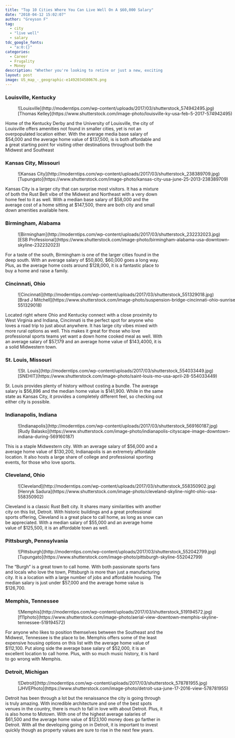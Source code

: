 ```yaml
---
title: "Top 10 Cities Where You Can Live Well On A $60,000 Salary"
date: "2018-04-12 15:02:07"
author: "Greyson F"
tag:
  - city
  - "live well"
  - salary
tdc_google_fonts:
  - "a:0:{}"
categories:
  - Career
  - Frugality
  - Money
description: "Whether you're looking to retire or just a new, exciting location to call home, here are 10 cities you can live comfortably on a $60,000 annual salary."
layout: post
image: US_map_-_geographic-e1492034580676.png
---
```


### Louisville, Kentucky

<figure aria-describedby="caption-attachment-4467" class="wp-caption alignnone" id="attachment_4467" style="width: 700px">![Louisville](http://moderntips.com/wp-content/uploads/2017/03/shutterstock_574942495.jpg)<figcaption class="wp-caption-text" id="caption-attachment-4467">  
[Thomas Kelley](https://www.shutterstock.com/image-photo/louisville-ky-usa-feb-5-2017-574942495)</figcaption></figure>

Home of the Kentucky Derby and the University of Louisville, the city of Louisville offers amenities not found in smaller cities, yet is not an overpopulated location either. With the average media base salary of $54,000 and the average home value of $137,500, is is both affordable and a great starting point for visiting other destinations throughout both the Midwest and Southeast

### Kansas City, Missouri

<figure aria-describedby="caption-attachment-4460" class="wp-caption alignnone" id="attachment_4460" style="width: 700px">![Kansas City](http://moderntips.com/wp-content/uploads/2017/03/shutterstock_238389709.jpg)<figcaption class="wp-caption-text" id="caption-attachment-4460">  
[Tupungato](https://www.shutterstock.com/image-photo/kansas-city-usa-june-25-2013-238389709)</figcaption></figure>

Kansas City is a larger city that can surprise most visitors. It has a mixture of both the Rust Belt vibe of the Midwest and Northeast with a very down home feel to it as well. With a median base salary of $58,000 and the average cost of a home sitting at $147,500, there are both city and small down amenities available here.

### Birmingham, Alabama

<figure aria-describedby="caption-attachment-4459" class="wp-caption alignnone" id="attachment_4459" style="width: 700px">![Birmingham](http://moderntips.com/wp-content/uploads/2017/03/shutterstock_232232023.jpg)<figcaption class="wp-caption-text" id="caption-attachment-4459">  
[ESB Professional](https://www.shutterstock.com/image-photo/birmingham-alabama-usa-downtown-skyline-232232023)</figcaption></figure>

For a taste of the south, Birmingham is one of the larger cities found in the deep south. With an average salary of $50,800, $60,000 goes a long way. Plus, as the average home costs around $128,000, it is a fantastic place to buy a home and raise a family.

### Cincinnati, Ohio

<figure aria-describedby="caption-attachment-4462" class="wp-caption alignnone" id="attachment_4462" style="width: 700px">![Cincinnati](http://moderntips.com/wp-content/uploads/2017/03/shutterstock_551329018.jpg)<figcaption class="wp-caption-text" id="caption-attachment-4462">[Brad J Mitchell](https://www.shutterstock.com/image-photo/suspension-bridge-cincinnati-ohio-sunrise-551329018)</figcaption></figure>

Located right where Ohio and Kentucky connect with a close proximity to West Virginia and Indiana, Cincinnati is the perfect spot for anyone who loves a road trip to just about anywhere. It has large city vibes mixed with more rural options as well. This makes it great for those who love professional sports teams yet want a down home cooked meal as well. With an average salary of $57,179 and an average home value of $143,4000, it is a solid Midwestern town.

### St. Louis, Missouri

<figure aria-describedby="caption-attachment-4464" class="wp-caption alignnone" id="attachment_4464" style="width: 700px">![St. Louis](http://moderntips.com/wp-content/uploads/2017/03/shutterstock_554033449.jpg)<figcaption class="wp-caption-text" id="caption-attachment-4464">[SNEHIT](https://www.shutterstock.com/image-photo/saint-louis-mo-usa-april-28-554033449)</figcaption></figure>

St. Louis provides plenty of history without costing a bundle. The average salary is $56,896 and the median home value is $141,900. While in the same state as Kansas City, it provides a completely different feel, so checking out either city is possible.

### Indianapolis, Indiana

<figure aria-describedby="caption-attachment-4466" class="wp-caption alignnone" id="attachment_4466" style="width: 700px">![Indianapolis](http://moderntips.com/wp-content/uploads/2017/03/shutterstock_569160187.jpg)<figcaption class="wp-caption-text" id="caption-attachment-4466">  
[Rudy Balasko](https://www.shutterstock.com/image-photo/indianapolis-cityscape-image-downtown-indiana-during-569160187)</figcaption></figure>

This is a staple Midwestern city. With an average salary of $56,000 and a average home value of $130,200, Indianapolis is an extremely affordable location. It also hosts a large share of college and professional sporting events, for those who love sports.

### Cleveland, Ohio

<figure aria-describedby="caption-attachment-4465" class="wp-caption alignnone" id="attachment_4465" style="width: 700px">![Cleveland](http://moderntips.com/wp-content/uploads/2017/03/shutterstock_558350902.jpg)<figcaption class="wp-caption-text" id="caption-attachment-4465">[Henryk Sadura](https://www.shutterstock.com/image-photo/cleveland-skyline-night-ohio-usa-558350902)</figcaption></figure>

Cleveland is a classic Rust Belt city. It shares many similarities with another city on this list, Detroit. With historic buildings and a great professional sports offering, Cleveland is a great place to call home, as long as snow can be appreciated. With a median salary of $55,000 and an average home value of $125,500, it is an affordable town as well.

### Pittsburgh, Pennsylvania

<figure aria-describedby="caption-attachment-4463" class="wp-caption alignnone" id="attachment_4463" style="width: 700px">![Pittsburgh](http://moderntips.com/wp-content/uploads/2017/03/shutterstock_552042799.jpg)<figcaption class="wp-caption-text" id="caption-attachment-4463">[Tupungato](https://www.shutterstock.com/image-photo/pittsburgh-skyline-552042799)</figcaption></figure>

The “Burgh” is a great town to call home. With both passionate sports fans and locals who love the town, Pittsburgh is more than just a manufacturing city. It is a location with a large number of jobs and affordable housing. The median salary is just under $57,000 and the average home value is $126,700.

### Memphis, Tennessee

<figure aria-describedby="caption-attachment-4461" class="wp-caption alignnone" id="attachment_4461" style="width: 700px">![Memphis](http://moderntips.com/wp-content/uploads/2017/03/shutterstock_519194572.jpg)<figcaption class="wp-caption-text" id="caption-attachment-4461">  
[f11photo](https://www.shutterstock.com/image-photo/aerial-view-downtown-memphis-skyline-tennessee-519194572)</figcaption></figure>

For anyone who likes to position themselves between the Southeast and the Midwest, Tennessee is the place to be. Memphis offers some of the least expensive housing options on this list with the average home value of $112,100. Put along side the average base salary of $52,000, it is an excellent location to call home. Plus, with so much music history, it is hard to go wrong with Memphis.

### Detroit, Michigan

<figure aria-describedby="caption-attachment-4468" class="wp-caption alignnone" id="attachment_4468" style="width: 700px">![Detroit](http://moderntips.com/wp-content/uploads/2017/03/shutterstock_578781955.jpg)<figcaption class="wp-caption-text" id="caption-attachment-4468">  
[JHVEPhoto](https://www.shutterstock.com/image-photo/detroit-usa-june-17-2016-view-578781955)</figcaption></figure>

Detroit has been through a lot but the renaissance the city is going through is truly amazing. With incredible architecture and one of the best spots venues in the country, there is much to fall in love with about Detroit. Plus, it is also home to Motown. With one of the highest average salaries of $61,500 and the average home value of $123,100 money does go farther in Detroit. With all the developing going on in Detroit, it is important to invest quickly though as property values are sure to rise in the next few years.
